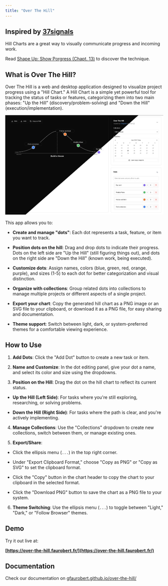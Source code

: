 ```yaml
---
title: "Over The Hill"
---
```


## Inspired by [37signals](https://37signals.com/) 

Hill Charts are a great way to visually communicate progress and incoming work.

Read [Shape Up: Show Porgress (Chapt. 13)](https://basecamp.com/shapeup/3.4-chapter-13) to discover the technique.

## What is Over The Hill?

Over The Hill is a web and desktop application designed to visualize project progress using a "Hill Chart." A Hill Chart is a simple yet powerful tool for tracking the status of tasks or features, categorizing them into two main phases: "Up the Hill" (discovery/problem-solving) and "Down the Hill" (execution/implementation).

 ![](images/image_readme.png)
  

This app allows you to:

  

* **Create and manage "dots"**: Each dot represents a task, feature, or item you want to track.

* **Position dots on the hill**: Drag and drop dots to indicate their progress. Dots on the left side are "Up the Hill" (still figuring things out), and dots on the right side are "Down the Hill" (known work, being executed).

* **Customize dots**: Assign names, colors (blue, green, red, orange, purple), and sizes (1-5) to each dot for better categorization and visual distinction.

* **Organize with collections**: Group related dots into collections to manage multiple projects or different aspects of a single project.

* **Export your chart**: Copy the generated hill chart as a PNG image or an SVG file to your clipboard, or download it as a PNG file, for easy sharing and documentation.

* **Theme support**: Switch between light, dark, or system-preferred themes for a comfortable viewing experience.

  

## How to Use

  

1. **Add Dots**: Click the "Add Dot" button to create a new task or item.

2. **Name and Customize**: In the dot editing panel, give your dot a name, and select its color and size using the dropdowns.

3. **Position on the Hill**: Drag the dot on the hill chart to reflect its current status.

* **Up the Hill (Left Side)**: For tasks where you're still exploring, researching, or solving problems.

* **Down the Hill (Right Side)**: For tasks where the path is clear, and you're actively implementing.

4. **Manage Collections**: Use the "Collections" dropdown to create new collections, switch between them, or manage existing ones.

5. **Export/Share**:

* Click the ellipsis menu (`...`) in the top right corner.

* Under "Export Clipboard Format," choose "Copy as PNG" or "Copy as SVG" to set the clipboard format.

* Click the "Copy" button in the chart header to copy the chart to your clipboard in the selected format.

* Click the "Download PNG" button to save the chart as a PNG file to your system.

6. **Theme Switching**: Use the ellipsis menu (`...`) to toggle between "Light," "Dark," or "Follow Browser" themes.

  

## Demo

  

Try it out live at:

  

**[https://over-the-hill.faurobert.fr/](https://over-the-hill.faurobert.fr/)**

  

## Documentation

  

Check our documentation on [gfaurobert.github.io/over-the-hill/](https://gfaurobert.github.io/over-the-hill/)